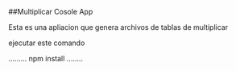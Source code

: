 ##Multiplicar Cosole App

Esta es una apliacion que genera archivos de tablas de multiplicar

ejecutar este comando

.........
npm install
........